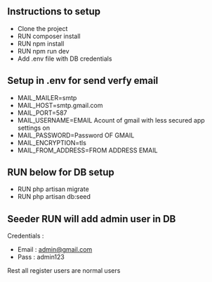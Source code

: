 ## Instructions to setup

- Clone the project
- RUN composer install
- RUN npm install
- RUN npm run dev
- Add .env file with DB credentials

## Setup in .env for send verfy email

- MAIL_MAILER=smtp
- MAIL_HOST=smtp.gmail.com
- MAIL_PORT=587
- MAIL_USERNAME=EMAIL Acount of gmail with less secured app settings on
- MAIL_PASSWORD=Password OF GMAIL
- MAIL_ENCRYPTION=tls
- MAIL_FROM_ADDRESS=FROM ADDRESS EMAIL

## RUN below for DB setup

- RUN php artisan migrate 
- RUN php artisan db:seed

## Seeder RUN will add admin user in DB

Credentials :
- Email : admin@gmail.com
- Pass : admin123

Rest all register users are normal users

